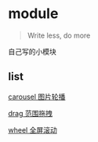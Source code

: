 # module
> Write less, do more

自己写的小模块

## list

[carousel 图片轮播](https://github.com/AdBrandon/module/tree/master/carousel) 

[drag 范围拖拽](https://github.com/AdBrandon/module/tree/master/drag) 

[wheel 全屏滚动](https://github.com/AdBrandon/module/tree/master/wheel) 




